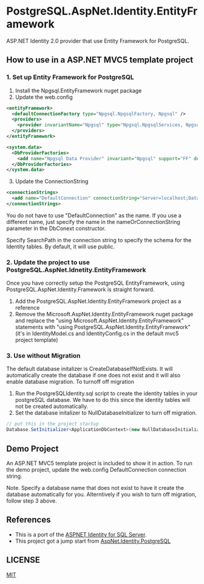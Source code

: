 # PostgreSQL.AspNet.Identity.EntityFramework

ASP.NET Identity 2.0 provider that use Entity Framework for PostgreSQL.

## How to use in a ASP.NET MVC5 template project

### 1. Set up Entity Framework for PostgreSQL
1. Install the Npgsql.EntityFramework nuget package
2. Update the web.config
  
  ```xml
  <entityFramework>
    <defaultConnectionFactory type="Npgsql.NpgsqlFactory, Npgsql" />
    <providers>
      <provider invariantName="Npgsql" type="Npgsql.NpgsqlServices, Npgsql.EntityFramework" />
    </providers>
  </entityFramework>
  
  <system.data>
    <DbProviderFactories>
      <add name="Npgsql Data Provider" invariant="Npgsql" support="FF" description=".Net Framework Data Provider for Postgresql" type="Npgsql.NpgsqlFactory, Npgsql" />
    </DbProviderFactories>
  </system.data>  
  ```
3. Update the ConnectionString
  
  ```xml
  <connectionStrings>
    <add name="DefaultConnection" connectionString="Server=localhost;Database=[your_db_name];User Id=[your_user];Password=[your_password];SearchPath=public;" providerName="Npgsql" />
  </connectionStrings>
  ```
  
You do not have to use "DefaultConnection" as the name. If you use a different name, just specify the name in the nameOrConnectionString parameter in the DbConext constructor.

Specify SearchPath in the connection string to specify the schema for the Identity tables. By default, it will use public.

### 2. Update the project to use PostgreSQL.AspNet.Idnetity.EntityFramework
Once you have correctly setup the PostgreSQL EntityFramework, using PostgreSQL.AspNet.Identity.Framework is straight forward.

1. Add the PostgreSQL.AspNet.Identity.EntityFramework project as a reference
2. Remove the Microsoft.AspNet.Identity.EntityFramework nuget package and replace the "using Microsoft.AspNet.Identity.EntityFramework" statements with "using PostgreSQL.AspNet.Identity.EntityFramework" (it's in IdentityModel.cs and IdentityConfig.cs in the default mvc5 project template)
   
### 3. Use without Migration
The default database initalizer is CreateDatabaseIfNotExists. It will automatically create the database if one does not exist and it will also enable database migration. To turnoff off migration

1. Run the PostgreSQLIdentity.sql script to create the identity tables in your postgreSQL database. We have to do this since the identity tables will not be created automatically.
2. Set the database initalizer to NullDatabaseInitializer to turn off migration.

```csharp
// put this in the project startup 
Database.SetInitializer<ApplicationDbContext>(new NullDatabaseInitializer<ApplicationDbContext>());
```

## Demo Project
An ASP.NET MVC5 template project is included to show it in action. To run the demo project, update the web.config DefaultConnection connection string. 

Note. Specify a database name that does not exist to have it create the database automatically for you. Alterntively if you wish to turn off migration, follow step 3 above.

## References
* This is a port of the [ASPNET Identity for SQL Server](https://aspnetidentity.codeplex.com/). 
* This project got a jump start from [AspNet.Identity.PostgreSQL](https://github.com/danellos/AspNet.Identity.PostgreSQL)

## LICENSE
[MIT](/LICENSE)
